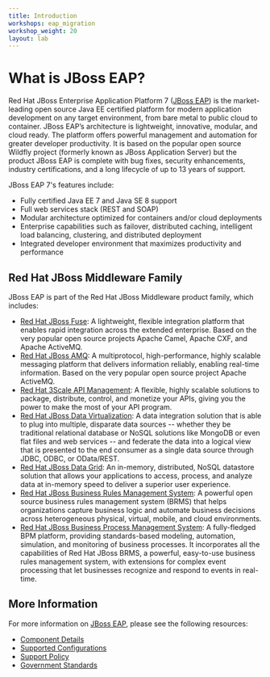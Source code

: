 ```yaml
---
title: Introduction
workshops: eap_migration
workshop_weight: 20
layout: lab
---
```


# What is JBoss EAP?

Red Hat JBoss Enterprise Application Platform 7 ([JBoss EAP][eap]) is the market-leading open source Java EE certified platform for modern application development on any target environment, from bare metal to public cloud to container. JBoss EAP’s architecture is lightweight, innovative, modular, and cloud ready. The platform offers powerful management and automation for greater developer productivity. It is based on the popular open source Wildfly project (formerly known as
JBoss Application Server) but the product JBoss EAP is complete with bug fixes, security enhancements, industry certifications, and a long lifecycle of up to 13 years of support.

JBoss EAP 7's features include:
- Fully certified Java EE 7 and Java SE 8 support
- Full web services stack (REST and SOAP)
- Modular architecture optimized for containers and/or cloud deployments
- Enterprise capabilities such as failover, distributed caching, intelligent load balancing, clustering, and distributed deployment
- Integrated developer environment that maximizes productivity and performance

## Red Hat JBoss Middleware Family

JBoss EAP is part of the Red Hat JBoss Middleware product family, which includes:
- [Red Hat JBoss Fuse][fuse]: A lightweight, flexible integration platform that enables rapid integration across the extended enterprise. Based on the very popular open source projects Apache Camel, Apache CXF, and Apache ActiveMQ.
- [Red Hat JBoss AMQ][amq]: A multiprotocol, high-performance, highly scalable messaging platform that delivers information reliably, enabling real-time information. Based on the very popular open source project Apache ActiveMQ.
- [Red Hat 3Scale API Management][3scale]: A flexible, highly scalable solutions to package, distribute, control, and monetize your APIs, giving you the power to make the most of your API program.
- [Red Hat JBoss Data Virtualization][datavirt]: A data integration solution that is able to plug into multiple, disparate data sources -- whether they be traditional relational database or NoSQL solutions like MongoDB or even flat files and web services -- and federate the data into a logical view that is presented to the end consumer as a single data source through JDBC, ODBC, or OData/REST.
- [Red Hat JBoss Data Grid][jdg]: An in-memory, distributed, NoSQL datastore solution that allows your applications to access, process, and analyze data at in-memory speed to deliver a superior user experience.
- [Red Hat JBoss Business Rules Management System][brms]: A powerful open source business rules management system (BRMS) that helps organizations capture business logic and automate business decisions across heterogeneous physical, virtual, mobile, and cloud environments. 
- [Red Hat JBoss Business Process Management System][bpms]: A fully-fledged BPM platform, providing standards-based modeling, automation, simulation, and monitoring of business processes. It incorporates all the capabilities of Red Hat JBoss BRMS, a powerful, easy-to-use business rules management system, with extensions for complex event processing that let businesses recognize and respond to events in real-time.

## More Information

For more information on [JBoss EAP][eap], please see the following resources:
- [Component Details][components]
- [Supported Configurations][configs]
- [Support Policy][support]
- [Government Standards][standards]

[eap]: https://www.redhat.com/en/technologies/jboss-middleware/application-platform
[jdg]: https://www.redhat.com/en/technologies/jboss-middleware/data-grid
[fuse]: https://www.redhat.com/en/technologies/jboss-middleware/fuse
[amq]: https://www.redhat.com/en/technologies/jboss-middleware/amq
[datavirt]: https://www.redhat.com/en/technologies/jboss-middleware/data-virtualization
[3scale]: https://www.3scale.net/
[brms]: https://www.redhat.com/en/technologies/jboss-middleware/business-rules
[bpms]: https://www.redhat.com/en/technologies/jboss-middleware/bpm
[components]: https://access.redhat.com/articles/112673
[configs]: https://access.redhat.com/articles/2026253
[support]: https://access.redhat.com/support/policy/updates/jboss_notes
[standards]: https://access.redhat.com/articles/2918071
